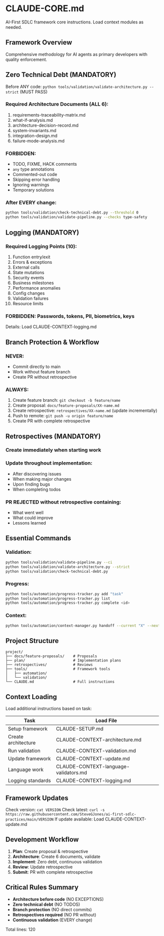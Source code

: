 # CLAUDE-CORE.md

AI-First SDLC framework core instructions. Load context modules as needed.

## Framework Overview
Comprehensive methodology for AI agents as primary developers with quality enforcement.

## Zero Technical Debt (MANDATORY)

Before ANY code: `python tools/validation/validate-architecture.py --strict` (MUST PASS)

### Required Architecture Documents (ALL 6):
1. requirements-traceability-matrix.md
2. what-if-analysis.md
3. architecture-decision-record.md
4. system-invariants.md
5. integration-design.md
6. failure-mode-analysis.md

### FORBIDDEN:
- TODO, FIXME, HACK comments
- `any` type annotations
- Commented-out code
- Skipping error handling
- Ignoring warnings
- Temporary solutions

### After EVERY change:
```bash
python tools/validation/check-technical-debt.py --threshold 0
python tools/validation/validate-pipeline.py --checks type-safety
```

## Logging (MANDATORY)

### Required Logging Points (10):
1. Function entry/exit
2. Errors & exceptions  
3. External calls
4. State mutations
5. Security events
6. Business milestones
7. Performance anomalies
8. Config changes
9. Validation failures
10. Resource limits

### FORBIDDEN: Passwords, tokens, PII, biometrics, keys

Details: Load CLAUDE-CONTEXT-logging.md

## Branch Protection & Workflow

### NEVER:
- Commit directly to main
- Work without feature branch
- Create PR without retrospective

### ALWAYS:
1. Create feature branch: `git checkout -b feature/name`
2. Create proposal: `docs/feature-proposals/XX-name.md`
3. Create retrospective: `retrospectives/XX-name.md` (update incrementally)
4. Push to remote: `git push -u origin feature/name`
5. Create PR with complete retrospective

## Retrospectives (MANDATORY)

### Create immediately when starting work
### Update throughout implementation:
- After discovering issues
- When making major changes
- Upon finding bugs
- When completing todos

### PR REJECTED without retrospective containing:
- What went well
- What could improve
- Lessons learned

## Essential Commands

### Validation:
```bash
python tools/validation/validate-pipeline.py --ci
python tools/validation/validate-architecture.py --strict
python tools/validation/check-technical-debt.py
```

### Progress:
```bash
python tools/automation/progress-tracker.py add "task"
python tools/automation/progress-tracker.py list
python tools/automation/progress-tracker.py complete <id>
```

### Context:
```bash
python tools/automation/context-manager.py handoff --current "X" --next "Y"
```

## Project Structure
```
project/
├── docs/feature-proposals/    # Proposals
├── plan/                      # Implementation plans
├── retrospectives/            # Reviews
├── tools/                     # Framework tools
│   ├── automation/
│   └── validation/
└── CLAUDE.md                  # Full instructions
```

## Context Loading

Load additional instructions based on task:

| Task | Load File |
|------|-----------|
| Setup framework | CLAUDE-SETUP.md |
| Create architecture | CLAUDE-CONTEXT-architecture.md |
| Run validation | CLAUDE-CONTEXT-validation.md |
| Update framework | CLAUDE-CONTEXT-update.md |
| Language work | CLAUDE-CONTEXT-language-validators.md |
| Logging standards | CLAUDE-CONTEXT-logging.md |

## Framework Updates

Check version: `cat VERSION`
Check latest: `curl -s https://raw.githubusercontent.com/SteveGJones/ai-first-sdlc-practices/main/VERSION`
If update available: Load CLAUDE-CONTEXT-update.md

## Development Workflow

1. **Plan**: Create proposal & retrospective
2. **Architecture**: Create 6 documents, validate
3. **Implement**: Zero debt, continuous validation
4. **Review**: Update retrospective
5. **Submit**: PR with complete retrospective

## Critical Rules Summary

- **Architecture before code** (NO EXCEPTIONS)
- **Zero technical debt** (NO TODOS)
- **Branch protection** (NO direct commits)
- **Retrospectives required** (NO PR without)
- **Continuous validation** (EVERY change)

Total lines: 120